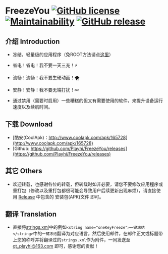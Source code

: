 # FreezeYou  [![GitHub license](https://img.shields.io/badge/license-MIT-brightgreen.svg)](https://github.com/Playhi/FreezeYou/blob/master/LICENSE) [![Maintainability](https://api.codeclimate.com/v1/badges/727a63c38deeadb0c468/maintainability)](https://codeclimate.com/github/Playhi/FreezeYou/maintainability) [![GitHub release](https://img.shields.io/github/release/Playhi/FreezeYou.svg)](https://github.com/Playhi/FreezeYou/releases)
## 介绍 Introduction
* 冻结，轻量级的应用程序（免ROOT方法请点[这里](https://github.com/Playhi/FreezeYou/wiki/%E5%85%8DROOT%E4%BD%BF%E7%94%A8)）

* 省电！省电！我不要一天三充！⚡
* 流畅！流畅！我不要生硬动画！🌪
* 安静！安静！我不要无端打扰！💤

* 通过禁用（需要时启用）一些糟糕的但又有需要使用的软件，来提升设备运行速度以及续航时间。
## 下载 Download
* [酷安(CoolApk)：http://www.coolapk.com/apk/165728](http://www.coolapk.com/apk/165728)
* [Github: https://github.com/Playhi/FreezeYou/releases](https://github.com/Playhi/FreezeYou/releases)
## 其它 Others
* 欢迎转载，也感谢各位的转载，但转载时如非必要，请您不要修改应用程序或重打包（修改以及重打包都很可能会导致用户后续更新出现麻烦），请直接使用 [Release](https://github.com/Playhi/FreezeYou/releases) 中包含的 安装包(APK)文件 即可。
## 翻译 Translation
* 直接将[strings.xml](https://github.com/Playhi/FreezeYou/blob/master/app/src/main/res/values/strings.xml)中的例如`<string name="oneKeyFreeze">一键冻结</string>`中的`一键冻结`翻译为对应语言，然后使用邮件，在邮件正文或标题带上您的称呼并将翻译过的`strings.xml`作为附件，一同发送至 <qt_playhi@163.com> 即可，感谢您的贡献！
